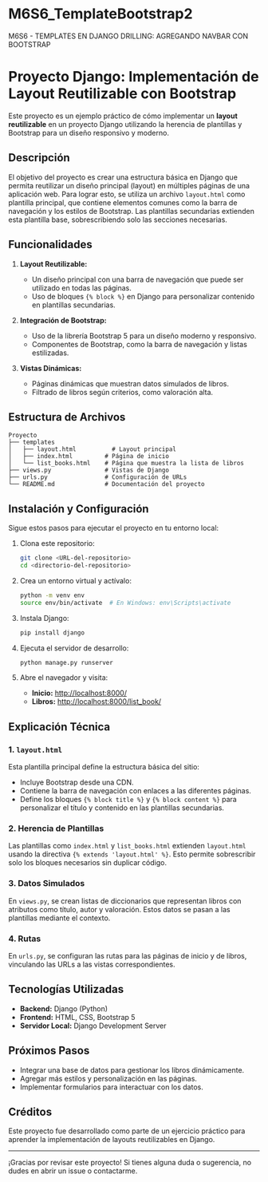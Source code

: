 # M6S6_TemplateBootstrap2
M6S6 - TEMPLATES EN DJANGO DRILLING: AGREGANDO NAVBAR CON BOOTSTRAP
# Proyecto Django: Implementación de Layout Reutilizable con Bootstrap

Este proyecto es un ejemplo práctico de cómo implementar un **layout reutilizable** en un proyecto Django utilizando la herencia de plantillas y Bootstrap para un diseño responsivo y moderno.

## Descripción

El objetivo del proyecto es crear una estructura básica en Django que permita reutilizar un diseño principal (layout) en múltiples páginas de una aplicación web. Para lograr esto, se utiliza un archivo `layout.html` como plantilla principal, que contiene elementos comunes como la barra de navegación y los estilos de Bootstrap. Las plantillas secundarias extienden esta plantilla base, sobrescribiendo solo las secciones necesarias.

## Funcionalidades

1. **Layout Reutilizable:**
   - Un diseño principal con una barra de navegación que puede ser utilizado en todas las páginas.
   - Uso de bloques `{% block %}` en Django para personalizar contenido en plantillas secundarias.

2. **Integración de Bootstrap:**
   - Uso de la librería Bootstrap 5 para un diseño moderno y responsivo.
   - Componentes de Bootstrap, como la barra de navegación y listas estilizadas.

3. **Vistas Dinámicas:**
   - Páginas dinámicas que muestran datos simulados de libros.
   - Filtrado de libros según criterios, como valoración alta.

## Estructura de Archivos

```plaintext
Proyecto
├── templates
│   ├── layout.html          # Layout principal
│   ├── index.html         # Página de inicio
│   └── list_books.html    # Página que muestra la lista de libros
├── views.py               # Vistas de Django
├── urls.py                # Configuración de URLs
└── README.md              # Documentación del proyecto
```

## Instalación y Configuración

Sigue estos pasos para ejecutar el proyecto en tu entorno local:

1. Clona este repositorio:
   ```bash
   git clone <URL-del-repositorio>
   cd <directorio-del-repositorio>
   ```

2. Crea un entorno virtual y actívalo:
   ```bash
   python -m venv env
   source env/bin/activate  # En Windows: env\Scripts\activate
   ```

3. Instala Django:
   ```bash
   pip install django
   ```

4. Ejecuta el servidor de desarrollo:
   ```bash
   python manage.py runserver
   ```

5. Abre el navegador y visita:
   - **Inicio:** [http://localhost:8000/](http://localhost:8000/)
   - **Libros:** [http://localhost:8000/list_book/](http://localhost:8000/list_book/)

## Explicación Técnica

### 1. `layout.html`
Esta plantilla principal define la estructura básica del sitio:
- Incluye Bootstrap desde una CDN.
- Contiene la barra de navegación con enlaces a las diferentes páginas.
- Define los bloques `{% block title %}` y `{% block content %}` para personalizar el título y contenido en las plantillas secundarias.

### 2. Herencia de Plantillas
Las plantillas como `index.html` y `list_books.html` extienden `layout.html` usando la directiva `{% extends 'layout.html' %}`. Esto permite sobrescribir solo los bloques necesarios sin duplicar código.

### 3. Datos Simulados
En `views.py`, se crean listas de diccionarios que representan libros con atributos como título, autor y valoración. Estos datos se pasan a las plantillas mediante el contexto.

### 4. Rutas
En `urls.py`, se configuran las rutas para las páginas de inicio y de libros, vinculando las URLs a las vistas correspondientes.

## Tecnologías Utilizadas

- **Backend:** Django (Python)
- **Frontend:** HTML, CSS, Bootstrap 5
- **Servidor Local:** Django Development Server

## Próximos Pasos

- Integrar una base de datos para gestionar los libros dinámicamente.
- Agregar más estilos y personalización en las páginas.
- Implementar formularios para interactuar con los datos.

## Créditos

Este proyecto fue desarrollado como parte de un ejercicio práctico para aprender la implementación de layouts reutilizables en Django.

---
¡Gracias por revisar este proyecto! Si tienes alguna duda o sugerencia, no dudes en abrir un issue o contactarme.

